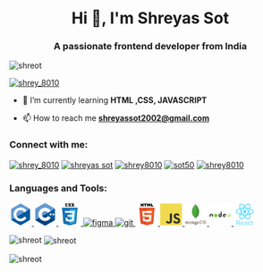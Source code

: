 <h1 align="center">Hi 👋, I'm Shreyas Sot</h1>
<h3 align="center">A passionate frontend developer from India</h3>

<p align="left"> <img src="https://komarev.com/ghpvc/?username=shreot&label=Profile%20views&color=0e75b6&style=flat" alt="shreot" /> </p>

<p align="left"> <a href="https://twitter.com/shrey_8010" target="blank"><img src="https://img.shields.io/twitter/follow/shrey_8010?logo=twitter&style=for-the-badge" alt="shrey_8010" /></a> </p>

- 🌱 I’m currently learning **HTML ,CSS, JAVASCRIPT**

- 📫 How to reach me **shreyassot2002@gmail.com**

<h3 align="left">Connect with me:</h3>
<p align="left">
<a href="https://twitter.com/shrey_8010" target="blank"><img align="center" src="https://raw.githubusercontent.com/rahuldkjain/github-profile-readme-generator/master/src/images/icons/Social/twitter.svg" alt="shrey_8010" height="30" width="40" /></a>
<a href="https://linkedin.com/in/shreyas sot" target="blank"><img align="center" src="https://raw.githubusercontent.com/rahuldkjain/github-profile-readme-generator/master/src/images/icons/Social/linked-in-alt.svg" alt="shreyas sot" height="30" width="40" /></a>
<a href="https://www.codechef.com/users/shrey8010" target="blank"><img align="center" src="https://cdn.jsdelivr.net/npm/simple-icons@3.1.0/icons/codechef.svg" alt="shrey8010" height="30" width="40" /></a>
<a href="https://codeforces.com/profile/sot50" target="blank"><img align="center" src="https://raw.githubusercontent.com/rahuldkjain/github-profile-readme-generator/master/src/images/icons/Social/codeforces.svg" alt="sot50" height="30" width="40" /></a>
<a href="https://www.leetcode.com/shrey8010" target="blank"><img align="center" src="https://raw.githubusercontent.com/rahuldkjain/github-profile-readme-generator/master/src/images/icons/Social/leet-code.svg" alt="shrey8010" height="30" width="40" /></a>
</p>

<h3 align="left">Languages and Tools:</h3>
<p align="left"> <a href="https://www.cprogramming.com/" target="_blank" rel="noreferrer"> <img src="https://raw.githubusercontent.com/devicons/devicon/master/icons/c/c-original.svg" alt="c" width="40" height="40"/> </a> <a href="https://www.w3schools.com/cpp/" target="_blank" rel="noreferrer"> <img src="https://raw.githubusercontent.com/devicons/devicon/master/icons/cplusplus/cplusplus-original.svg" alt="cplusplus" width="40" height="40"/> </a> <a href="https://www.w3schools.com/css/" target="_blank" rel="noreferrer"> <img src="https://raw.githubusercontent.com/devicons/devicon/master/icons/css3/css3-original-wordmark.svg" alt="css3" width="40" height="40"/> </a> <a href="https://www.figma.com/" target="_blank" rel="noreferrer"> <img src="https://www.vectorlogo.zone/logos/figma/figma-icon.svg" alt="figma" width="40" height="40"/> </a> <a href="https://git-scm.com/" target="_blank" rel="noreferrer"> <img src="https://www.vectorlogo.zone/logos/git-scm/git-scm-icon.svg" alt="git" width="40" height="40"/> </a> <a href="https://www.w3.org/html/" target="_blank" rel="noreferrer"> <img src="https://raw.githubusercontent.com/devicons/devicon/master/icons/html5/html5-original-wordmark.svg" alt="html5" width="40" height="40"/> </a> <a href="https://developer.mozilla.org/en-US/docs/Web/JavaScript" target="_blank" rel="noreferrer"> <img src="https://raw.githubusercontent.com/devicons/devicon/master/icons/javascript/javascript-original.svg" alt="javascript" width="40" height="40"/> </a> <a href="https://www.mongodb.com/" target="_blank" rel="noreferrer"> <img src="https://raw.githubusercontent.com/devicons/devicon/master/icons/mongodb/mongodb-original-wordmark.svg" alt="mongodb" width="40" height="40"/> </a> <a href="https://nodejs.org" target="_blank" rel="noreferrer"> <img src="https://raw.githubusercontent.com/devicons/devicon/master/icons/nodejs/nodejs-original-wordmark.svg" alt="nodejs" width="40" height="40"/> </a> <a href="https://reactjs.org/" target="_blank" rel="noreferrer"> <img src="https://raw.githubusercontent.com/devicons/devicon/master/icons/react/react-original-wordmark.svg" alt="react" width="40" height="40"/> </a> </p>

<p><img align="left" src="https://github-readme-stats.vercel.app/api/top-langs?username=shreot&show_icons=true&locale=en&layout=compact" alt="shreot" /></p>

<p>&nbsp;<img align="center" src="https://github-readme-stats.vercel.app/api?username=shreot&show_icons=true&locale=en" alt="shreot" /></p>

<p><img align="center" src="https://github-readme-streak-stats.herokuapp.com/?user=shreot&" alt="shreot" /></p>
